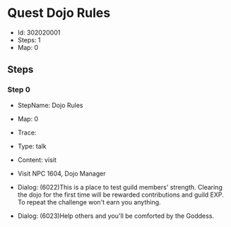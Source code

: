 # Quest Dojo Rules

- Id: 302020001
- Steps: 1
- Map: 0

## Steps

### Step 0
- StepName:  Dojo Rules
- Map:  0
- Trace:  
- Type:  talk
- Content:  visit
- Visit NPC 1604, Dojo Manager

- Dialog: (6022)This is a place to test guild members' strength. Clearing the dojo for the first time will be rewarded contributions and guild EXP. To repeat the challenge won't earn you anything.
- Dialog: (6023)Help others and you'll be comforted by the Goddess.


